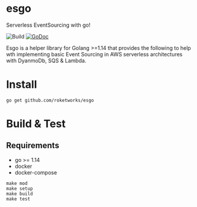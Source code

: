 # esgo
Serverless EventSourcing with go!

![Build](https://github.com/roketworks/esgo/workflows/Build/badge.svg)
[![GoDoc](https://godoc.org/github.com/roketworks/esgo?status.svg)](https://godoc.org/github.com/roketworks/esgo)

Esgo is a helper library for Golang >=1.14 that provides the following to help wth implementing basic Event Sourcing in 
AWS serverless architectures with DyanmoDb, SQS & Lambda.

# Install 
`go get github.com/roketworks/esgo`

# Build & Test

## Requirements
* go >= 1.14
* docker
* docker-compose

```shell script
make mod
make setup
make build 
make test
```